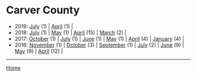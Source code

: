 # Carver County

  * 2019: 
      [July](./carver-county-2019-07.md) (1) | 
      [April](./carver-county-2019-04.md) (1) | 
  * 2018: 
      [July](./carver-county-2018-07.md) (1) | 
      [May](./carver-county-2018-05.md) (1) | 
      [April](./carver-county-2018-04.md) (15) | 
      [March](./carver-county-2018-03.md) (2) | 
  * 2017: 
      [October](./carver-county-2017-10.md) (1) | 
      [July](./carver-county-2017-07.md) (1) | 
      [June](./carver-county-2017-06.md) (1) | 
      [May](./carver-county-2017-05.md) (1) | 
      [April](./carver-county-2017-04.md) (4) | 
      [January](./carver-county-2017-01.md) (4) | 
  * 2016: 
      [November](./carver-county-2016-11.md) (1) | 
      [October](./carver-county-2016-10.md) (3) | 
      [September](./carver-county-2016-09.md) (1) | 
      [July](./carver-county-2016-07.md) (2) | 
      [June](./carver-county-2016-06.md) (9) | 
      [May](./carver-county-2016-05.md) (9) | 
      [April](./carver-county-2016-04.md) (12) | 

----

[Home](../)
